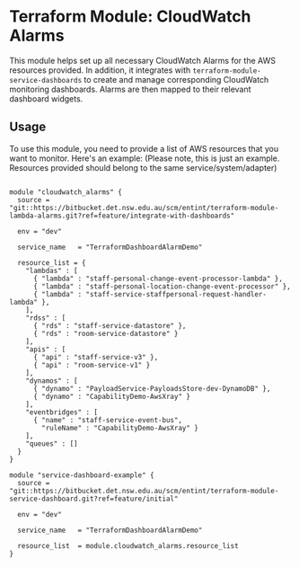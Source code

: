 # Terraform Module: CloudWatch Alarms

This module helps set up all necessary CloudWatch Alarms for the AWS resources provided. In addition, it integrates with `terraform-module-service-dashboards` to create and manage corresponding CloudWatch monitoring dashboards. Alarms are then mapped to their relevant dashboard widgets.

## Usage

To use this module, you need to provide a list of AWS resources that you want to monitor. Here's an example:
(Please note, this is just an example. Resources provided should belong to the same service/system/adapter)

```hcl

module "cloudwatch_alarms" {
  source = "git::https://bitbucket.det.nsw.edu.au/scm/entint/terraform-module-lambda-alarms.git?ref=feature/integrate-with-dashboards"

  env = "dev"

  service_name   = "TerraformDashboardAlarmDemo"
  
  resource_list = {
    "lambdas" : [
      { "lambda" : "staff-personal-change-event-processor-lambda" },
      { "lambda" : "staff-personal-location-change-event-processor" },
      { "lambda" : "staff-service-staffpersonal-request-handler-lambda" },
    ],
    "rdss" : [
      { "rds" : "staff-service-datastore" },
      { "rds" : "room-service-datastore" }
    ],
    "apis" : [
      { "api" : "staff-service-v3" },
      { "api" : "room-service-v1" }
    ],
    "dynamos" : [
      { "dynamo" : "PayloadService-PayloadsStore-dev-DynamoDB" },
      { "dynamo" : "CapabilityDemo-AwsXray" }
    ],
    "eventbridges" : [
      { "name" : "staff-service-event-bus", 
        "ruleName" : "CapabilityDemo-AwsXray" }
    ],
    "queues" : []
  }
}

module "service-dashboard-example" {
  source = "git::https://bitbucket.det.nsw.edu.au/scm/entint/terraform-module-service-dashboard.git?ref=feature/initial"

  env = "dev"

  service_name   = "TerraformDashboardAlarmDemo"
  
  resource_list  = module.cloudwatch_alarms.resource_list
}

```
